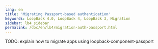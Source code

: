 ```yaml
---
lang: en
title: 'Migrating Passport-based authentication'
keywords: LoopBack 4.0, LoopBack 4, LoopBack 3, Migration
sidebar: lb4_sidebar
permalink: /doc/en/lb4/migration-auth-passport.html
---
```


TODO: explain how to migrate apps using loopback-component-passport
